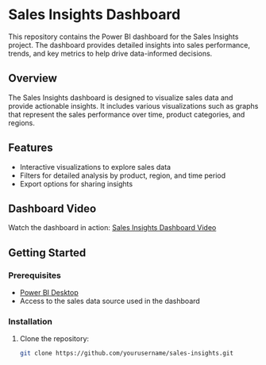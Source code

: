 # Sales Insights Dashboard

This repository contains the Power BI dashboard for the Sales Insights project. The dashboard provides detailed insights into sales performance, trends, and key metrics to help drive data-informed decisions.

## Overview

The Sales Insights dashboard is designed to visualize sales data and provide actionable insights. It includes various visualizations such as graphs that represent the sales performance over time, product categories, and regions.

## Features

- Interactive visualizations to explore sales data
- Filters for detailed analysis by product, region, and time period
- Export options for sharing insights

## Dashboard Video
Watch the dashboard in action: [Sales Insights Dashboard Video](https://github.com/user-attachments/assets/f330c64c-b629-4891-8bb3-416895165a8e)
## Getting Started

### Prerequisites

- [Power BI Desktop]([https://powerbi.microsoft.com/en-us/desktop/](https://github.com/user-attachments/assets/f330c64c-b629-4891-8bb3-416895165a8e))
- Access to the sales data source used in the dashboard

### Installation

1. Clone the repository:
   ```bash
   git clone https://github.com/yourusername/sales-insights.git
